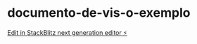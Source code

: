 # documento-de-vis-o-exemplo

[Edit in StackBlitz next generation editor ⚡️](https://stackblitz.com/~/github.com/sampaiojulia05/documento-de-vis-o-exemplo)